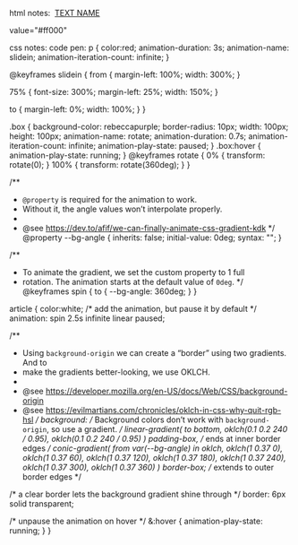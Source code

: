 html notes:
<img src="" width="" >
<a href="">TEXT NAME </a>
<tr>
  <tb> </tb>
</tr>
value="#ff000"

css notes:
code pen:
p {
  color:red;
  animation-duration: 3s;
  animation-name: slidein;
  animation-iteration-count: infinite;
}

@keyframes slidein {
  from {
    margin-left: 100%;
    width: 300%;
  }

  75% {
    font-size: 300%;
    margin-left: 25%;
    width: 150%;
  }

  to {
    margin-left: 0%;
    width: 100%;
  }
}

.box {
  background-color: rebeccapurple;
  border-radius: 10px;
  width: 100px;
  height: 100px;
  animation-name: rotate;
  animation-duration: 0.7s;
  animation-iteration-count: infinite;
  animation-play-state: paused;
}
.box:hover {
  animation-play-state: running;
}
@keyframes rotate {
  0% {
    transform: rotate(0);
  }
  100% {
    transform: rotate(360deg);
  }
}

/**
 * `@property` is required for the animation to work.
 * Without it, the angle values won’t interpolate properly.
 *
 * @see https://dev.to/afif/we-can-finally-animate-css-gradient-kdk
 */
@property --bg-angle {
  inherits: false;
  initial-value: 0deg;
  syntax: "<angle>";
}

/**
 * To animate the gradient, we set the custom property to 1 full
 * rotation. The animation starts at the default value of `0deg`.
 */
@keyframes spin {
  to {
    --bg-angle: 360deg;
  }
}


article {
  color:white;
  /* add the animation, but pause it by default */
  animation: spin 2.5s infinite linear paused;
  
  /**
   * Using `background-origin` we can create a “border” using two gradients. And to
   * make the gradients better-looking, we use OKLCH.
   *
   * @see https://developer.mozilla.org/en-US/docs/Web/CSS/background-origin
   * @see https://evilmartians.com/chronicles/oklch-in-css-why-quit-rgb-hsl
   */
  background:
    /* Background colors don’t work with `background-origin`, so use a gradient. */
    linear-gradient(
        to bottom,
        oklch(0.1 0.2 240 / 0.95),
        oklch(0.1 0.2 240 / 0.95)
      )
      padding-box, /* ends at inner border edges */
    conic-gradient(
        from var(--bg-angle) in oklch,
        oklch(1 0.37 0),
        oklch(1 0.37 60),
        oklch(1 0.37 120),
        oklch(1 0.37 180),
        oklch(1 0.37 240),
        oklch(1 0.37 300),
        oklch(1 0.37 360)
      )
      border-box; /* extends to outer border edges */
  
  /* a clear border lets the background gradient shine through */
  border: 6px solid transparent;

  /* unpause the animation on hover */
  &:hover {
    animation-play-state: running;
  }
}

